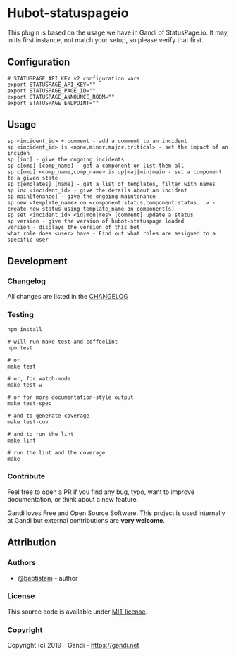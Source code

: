 Hubot-statuspageio
==================

This plugin is based on the usage we have in Gandi of StatusPage.io. It may, in its first instance, not match your setup, so please verify that first.

Configuration
---------------

    # STATUSPAGE_API_KEY v2 configuration vars
    export STATUSPAGE_API_KEY=""
    export STATUSPAGE_PAGE_ID=""
    export STATUSPAGE_ANNOUNCE_ROOM=""
    export STATUSPAGE_ENDPOINT=""

Usage
--------
```
sp <incident_id> + comment - add a comment to an incident
sp <incident_id> is <none,minor,major,critical> - set the impact of an inciden
sp [inc] - give the ongoing incidents
sp c[omp] [comp_name] - get a component or list them all
sp c[omp] <comp_name,comp_name> is op|maj|min|main - set a component to a given state
sp t[emplates] [name] - get a list of templates, filter with names
sp inc <incident_id> - give the details about an incident
sp main[tenance] - give the ongoing maintenance
sp new <template_name> on <component:status,component:status...> - create new status using template_name on component(s)
sp set <incident_id> <id|mon|res> [comment] update a status
sp version - give the version of hubot-statuspage loaded
version - displays the version of this bot
what role does <user> have - Find out what roles are assigned to a specific user
```



Development
--------------

### Changelog

All changes are listed in the [CHANGELOG](CHANGELOG.md)

### Testing

    npm install

    # will run make test and coffeelint
    npm test 
    
    # or
    make test
    
    # or, for watch-mode
    make test-w

    # or for more documentation-style output
    make test-spec

    # and to generate coverage
    make test-cov

    # and to run the lint
    make lint

    # run the lint and the coverage
    make


### Contribute

Feel free to open a PR if you find any bug, typo, want to improve documentation, or think about a new feature. 

Gandi loves Free and Open Source Software. This project is used internally at Gandi but external contributions are **very welcome**. 

Attribution
-----------

### Authors

- [@baptistem](https://github.com/baptistem) - author

### License

This source code is available under [MIT license](LICENSE).

### Copyright

Copyright (c) 2019 - Gandi - https://gandi.net
